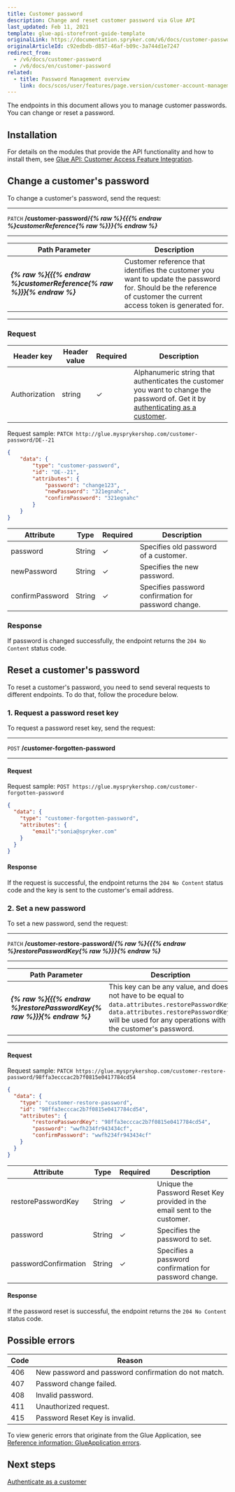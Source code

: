 ```yaml
---
title: Customer password
description: Change and reset customer password via Glue API
last_updated: Feb 11, 2021
template: glue-api-storefront-guide-template
originalLink: https://documentation.spryker.com/v6/docs/customer-password
originalArticleId: c92edbdb-d857-46af-b09c-3a744d1e7247
redirect_from:
  - /v6/docs/customer-password
  - /v6/docs/en/customer-password
related:
  - title: Password Management overview
    link: docs/scos/user/features/page.version/customer-account-management-feature-overview/password-management-overview.html
---
```


The endpoints in this document allows you to manage customer passwords. You can change or reset a password. 

## Installation
For details on the modules that provide the API functionality and how to install them, see [Glue API: Customer Access Feature Integration](/docs/scos/dev/feature-integration-guides/{{page.version}}/glue-api/glue-api-customer-account-management-feature-integration.html).


## Change a customer's password


To change a customer's password, send the request:

---
`PATCH` **/customer-password/*{% raw %}{{{% endraw %}customerReference{% raw %}}}{% endraw %}***

---

| Path Parameter | Description |
| --- | --- |
| ***{% raw %}{{{% endraw %}customerReference{% raw %}}}{% endraw %}*** | Customer reference that identifies the customer you want to update the password for. Should be the reference of customer the current access token is generated for. |

---

### Request

| Header key | Header value | Required | Description |
| --- | --- | --- | --- |
| Authorization | string | &check; | Alphanumeric string that authenticates the customer you want to change the password of. Get it by [authenticating as a customer](/docs/scos/dev/glue-api-guides/{{page.version}}/managing-customers/authenticating-as-a-customer.html). |


Request sample: `PATCH http://glue.mysprykershop.com/customer-password/DE--21`

```json
{
    "data": {
        "type": "customer-password",
        "id": "DE--21",
        "attributes": {
            "password": "change123",
            "newPassword": "321egnahc",
            "confirmPassword": "321egnahc"
        }
    }
}
```

| Attribute | Type | Required | Description |
| --- | --- | --- | --- |
| password | String | &check; | Specifies old password of a customer. |
| newPassword | String | &check; | Specifies the new password. |
| confirmPassword | String | &check; | Specifies password confirmation for password change. |


### Response

If password is changed successfully, the endpoint returns the `204 No Content` status code.


## Reset a customer's password

To reset a customer's password, you need to send several requests to different endpoints. To do that, follow the procedure below.

### 1. Request a password reset key

To request a password reset key, send the request: 

---
`POST` **/customer-forgotten-password**

---

#### Request

Request sample: `POST https://glue.mysprykershop.com/customer-forgotten-password`
    
```json
{
  "data": {
    "type": "customer-forgotten-password",
    "attributes": {
        "email":"sonia@spryker.com"
    }
  }
}
```


#### Response 

If the request is successful, the endpoint returns the `204 No Content` status code and the key is sent to the customer's email address.
    

### 2. Set a new password

To set a new password, send the request:

---
`PATCH` **/customer-restore-password/*{% raw %}{{{% endraw %}restorePasswordKey{% raw %}}}{% endraw %}***

---

| Path Parameter | Description |
| --- | --- |
| ***{% raw %}{{{% endraw %}restorePasswordKey{% raw %}}}{% endraw %}*** | This key can be any value, and does not have to be equal to `data.attributes.restorePasswordKey`. `data.attributes.restorePasswordKey` will be used for any operations with the customer's password. |

---

#### Request


Request sample: `PATCH https://glue.mysprykershop.com/customer-restore-password/98ffa3ecccac2b7f0815e0417784cd54`

```json
{
  "data": {
    "type": "customer-restore-password",
    "id": "98ffa3ecccac2b7f0815e0417784cd54",
    "attributes": {
        "restorePasswordKey": "98ffa3ecccac2b7f0815e0417784cd54",
        "password": "wwfh234fr943434cf",
        "confirmPassword": "wwfh234fr943434cf"
    }
  }
}
```


| Attribute | Type | Required | Description |
| --- | --- | --- | --- |
| restorePasswordKey | String | &check; | Unique  the Password Reset Key provided in the email sent to the customer. |
| password | String | &check; | Specifies the password to set. |
| passwordConfirmation | String | &check; | Specifies a password confirmation for password change. |


#### Response 

If the password reset is successful, the endpoint returns the `204 No Content` status code.

## Possible errors
| Code | Reason |
| --- | --- |
| 406 | New password and password confirmation do not match. |
| 407 | Password change failed. |
| 408 | Invalid password. |
| 411 | Unauthorized request. |
| 415 | Password Reset Key is invalid. |

To view generic errors that originate from the Glue Application, see [Reference information: GlueApplication errors](/docs/scos/dev/glue-api-guides/{{page.version}}/reference-information-glueapplication-errors.html).

## Next steps

[Authenticate as a customer](/docs/scos/dev/glue-api-guides/{{page.version}}/managing-customers/authenticating-as-a-customer.html)


